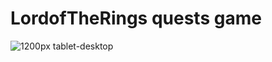 # LordofTheRings quests game

![1200px tablet-desktop](https://github.com/SosegadoWebDev/LordofTheRings-questMisionsGame/blob/master/images/desktopScreenshoot.png)

